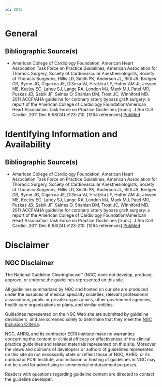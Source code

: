 ```yaml
---
id: 8815
---
```


# General

## Bibliographic Source(s)

- American College of Cardiology Foundation, American Heart Association Task Force on Practice Guidelines, American Association for Thoracic Surgery, Society of Cardiovascular Anesthesiologists, Society of Thoracic Surgeons, Hillis LD, Smith PK, Anderson JL, Bittl JA, Bridges CR, Byrne JG, Cigarroa JE, DiSesa VJ, Hiratzka LF, Hutter AM Jr, Jessen ME, Keeley EC, Lahey SJ, Lange RA, London MJ, Mack MJ, Patel MR, Puskas JD, Sabik JF, Selnes O, Shahian DM, Trost JC, Winniford MD. 2011 ACCF/AHA guideline for coronary artery bypass graft surgery: a report of the American College of Cardiology Foundation/American Heart Association Task Force on Practice Guidelines [trunc]. J Am Coll Cardiol. 2011 Dec 6;58(24):e123-210. [1264 references] [ PubMed ](http://www.ncbi.nlm.nih.gov/entrez/query.fcgi?cmd=Retrieve&db=pubmed&dopt=Abstract&list_uids=22070836)

# Identifying Information and Availability

## Bibliographic Source(s)

- American College of Cardiology Foundation, American Heart Association Task Force on Practice Guidelines, American Association for Thoracic Surgery, Society of Cardiovascular Anesthesiologists, Society of Thoracic Surgeons, Hillis LD, Smith PK, Anderson JL, Bittl JA, Bridges CR, Byrne JG, Cigarroa JE, DiSesa VJ, Hiratzka LF, Hutter AM Jr, Jessen ME, Keeley EC, Lahey SJ, Lange RA, London MJ, Mack MJ, Patel MR, Puskas JD, Sabik JF, Selnes O, Shahian DM, Trost JC, Winniford MD. 2011 ACCF/AHA guideline for coronary artery bypass graft surgery: a report of the American College of Cardiology Foundation/American Heart Association Task Force on Practice Guidelines [trunc]. J Am Coll Cardiol. 2011 Dec 6;58(24):e123-210. [1264 references] [ PubMed ](http://www.ncbi.nlm.nih.gov/entrez/query.fcgi?cmd=Retrieve&db=pubmed&dopt=Abstract&list_uids=22070836)

# Disclaimer

## NGC Disclaimer

The National Guideline Clearinghouse™ (NGC) does not develop, produce, approve, or endorse the guidelines represented on this site.

All guidelines summarized by NGC and hosted on our site are produced under the auspices of medical specialty societies, relevant professional associations, public or private organizations, other government agencies, health care organizations or plans, and similar entities.

Guidelines represented on the NGC Web site are submitted by guideline developers, and are screened solely to determine that they meet the [NGC Inclusion Criteria](/help-and-about/summaries/inclusion-criteria).

NGC, AHRQ, and its contractor ECRI Institute make no warranties concerning the content or clinical efficacy or effectiveness of the clinical practice guidelines and related materials represented on this site. Moreover, the views and opinions of developers or authors of guidelines represented on this site do not necessarily state or reflect those of NGC, AHRQ, or its contractor ECRI Institute, and inclusion or hosting of guidelines in NGC may not be used for advertising or commercial endorsement purposes.

Readers with questions regarding guideline content are directed to contact the guideline developer.

